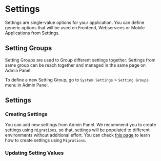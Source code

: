# Settings

Settings are single-value options for your application. You can define generic options that will be used on Frontend, Webservices or Mobile Applications 
from Settings.

## Setting Groups

Setting Groups are used to Group different settings together. Settings from same group can be reach together and managed in the same page on Admin Panel.

To define a new Setting Group, go to `System Settings` > `Setting Groups` menu in Admin Panel.

## Settings

### Creating Settings

You can add new settings from Admin Panel. We recommend you to create settings using `Migrations`, so that, settings will be populated to different environments 
without additional effort. You can check [this page](https://thebutterfly.io/docs/#/migrations?id=settings) to learn how to create settings using `Migrations`.  

### Updating Setting Values